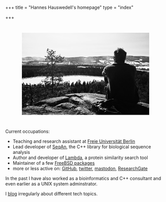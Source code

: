 +++
title = "Hannes Hauswedell's homepage"
type = "index"

+++

<center>
<img src="index.jpg"
     alt="index.jpg"
     title="When I don't work I try to spend time outdoors."
     width=400px
     style="text-align: center;
            border:thin solid white;
            color: white;
            margin:25px;
            margin-left: auto ;
            margin-right: auto ;">
<!-- <img src="" alt="Picture" style="width: 65%;"/> -->
</center>

Current occupations:

  * Teaching and research assistant at [Freie Universität Berlin](http://www.mi.fu-berlin.de/en/inf/groups/abi/members/Scientific_Staff/hauswedell.html)
  * Lead developer of [SeqAn](https://www.seqan.de), the C++ library for biological sequence analysis
  * Author and developer of [Lambda](https://www.seqan.de/lambda), a protein similarity search tool
  * Maintainer of a few [FreeBSD packages](http://www.freshports.org/search.php?stype=maintainer&method=exact&query=h2%2Bfbsdports@fsfe.org)
  * more or less active on: [GitHub](https://github.com/h-2), [twitter](https://twitter.com/__h2__), [mastodon](https://mastodon.social/@__h2__), [ResearchGate](https://www.researchgate.net/profile/Hannes_Hauswedell)

In the past I have also worked as a bioinformatics and C++ consultant and even earlier as a UNIX system adminstrator.

I [blog](/post) irregularly about different tech topics.
